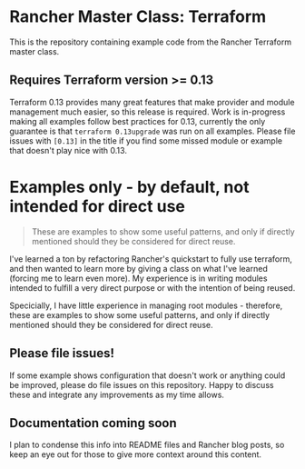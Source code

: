 # Rancher Master Class: Terraform

This is the repository containing example code from the Rancher Terraform master class.

## Requires Terraform version >= 0.13

Terraform 0.13 provides many great features that make provider and module management much easier,
so this release is required. Work is in-progress making all examples follow best practices for 0.13,
currently the only guarantee is that `terraform 0.13upgrade` was run on all examples. Please file
issues with `[0.13]` in the title if you find some missed module or example that doesn't play nice
with 0.13.

# Examples only - by default, not intended for direct use

> These are examples to show some useful patterns, and only if directly mentioned should they be
> considered for direct reuse.

I've learned a ton by refactoring Rancher's quickstart to fully use terraform, and then wanted to
learn more by giving a class on what I've learned (forcing me to learn even more). My experience is
in writing modules intended to fulfill a very direct purpose or with the intention of being reused.

Specicially, I have little experience in managing root modules - therefore, these are examples to
show some useful patterns, and only if directly mentioned should they be considered for direct
reuse.

## Please file issues!

If some example shows configuration that doesn't work or anything could be improved, please do file
issues on this repository. Happy to discuss these and integrate any improvements as my time allows.

## Documentation coming soon

I plan to condense this info into README files and Rancher blog posts, so keep an eye out for those
to give more context around this content.

